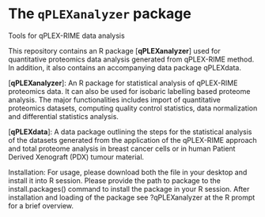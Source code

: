 # The `qPLEXanalyzer` package

Tools for qPLEX-RIME data analysis

This repository contains an R package [**qPLEXanalyzer**]  used for quantitative proteomics data analysis generated from qPLEX-RIME method. In addition, it also contains an accompanying data package qPLEXdata.

[**qPLEXanalyzer**]: An R package for statistical analysis of qPLEX-RIME proteomics data. It can also be used for isobaric labelling based proteome analysis. The major functionalities includes import of quantitative proteomics datasets, computing quality control statistics, data normalization and differential statistics analysis.

[**qPLEXdata**]: A data package outlining the steps for the statistical analysis of the datasets generated from the application of the qPLEX-RIME approach and total proteome analysis in breast cancer cells or in human Patient Derived Xenograft (PDX) tumour material.

Installation: For usage, please download both the file in your desktop and install it into R session. Please provide the path to package to the install.packages() command to install the package in your R session. After installation and loading of the package see ?qPLEXanalyzer at the R prompt for a brief overview.
